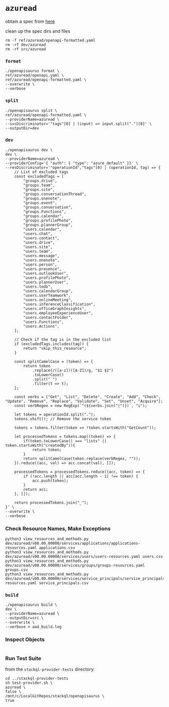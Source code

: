# `azuread`

obtain a spec from [here](https://github.com/microsoftgraph/msgraph-metadata/blob/master/openapi/v1.0/openapi.yaml)

clean up the spec dirs and files

```
rm -f ref/azuread/openapi-formatted.yaml
rm -rf dev/azuread
rm -rf src/azuread
```

### `format`

```
./openapisaurus format \
ref/azuread/openapi.yaml \
ref/azuread/openapi-formatted.yaml \
--overwrite \
--verbose
```


### `split`

```
./openapisaurus split \
ref/azuread/openapi-formatted.yaml \
--providerName=azuread \
--svcDiscriminator='"tags"[0] | (input) => input.split(".")[0]' \
--outputDir=dev
```

### `dev`

<!-- ```
./openapisaurus dev \
dev \
--providerName=azuread \
--providerConfig='{ "auth": { "type": "azure_default" }}' \
--resDiscriminator='"tags"[0] | (input) => input.split(".")[1]' \
--overwrite \
--verbose > aad_dev.log
``` -->

```
./openapisaurus dev \
dev \
--providerName=azuread \
--providerConfig='{ "auth": { "type": "azure_default" }}' \
--resDiscriminator='"operationId","tags"[0] | (operationId, tag) => {
    // List of excluded tags
    const excludedTags = [
        "groups.drive",
        "groups.team",
        "groups.site",
        "groups.conversationThread",
        "groups.onenote",
        "groups.event",
        "groups.conversation",
        "groups.Functions",
        "groups.calendar",
        "groups.profilePhoto",
        "groups.plannerGroup",
        "users.calendar",
        "users.chat",
        "users.contact",
        "users.drive",
        "users.site",
        "users.team",
        "users.message",
        "users.onenote",
        "users.person",
        "users.presence",
        "users.outlookUser",
        "users.profilePhoto",
        "users.plannerUser",
        "users.todo",
        "users.calendarGroup",
        "users.userTeamwork",
        "users.onlineMeeting",
        "users.inferenceClassification",
        "users.officeGraphInsights",
        "users.employeeExperienceUser",
        "users.contactFolder",
        "users.Functions",
        "users.Actions",
    ];

    // Check if the tag is in the excluded list
    if (excludedTags.includes(tag)) {
        return "skip_this_resource";
    }

    const splitCamelCase = (token) => {
        return token
            .replace(/([a-z])([A-Z])/g, "$1 $2")
            .toLowerCase()
            .split(" ")
            .filter(t => t);
    };

    const verbs = ["Get", "List", "Delete", "Create", "Add", "Check", "Update", "Remove", "Replace", "Validate", "Set", "Unset", "Acquire"];
    const verbRegex = new RegExp(`^(${verbs.join("|")})`, "i");

    let tokens = operationId.split(".");
    tokens.shift(); // Remove the service token

    tokens = tokens.filter(token => !token.startsWith("GetCount"));

    let processedTokens = tokens.map((token) => {
        if(token.toLowerCase() === "lists" || token.startsWith("createdBy")){
            return token;
        }
        return splitCamelCase(token.replace(verbRegex, ""));
    }).reduce((acc, val) => acc.concat(val), []);

    processedTokens = processedTokens.reduce((acc, token) => {
        if (!acc.length || acc[acc.length - 1] !== token) {
            acc.push(token);
        }
        return acc;
    }, []);

    return processedTokens.join("_");
}' \
--overwrite \
--verbose
```

### Check Resource Names, Make Exceptions

```
python3 view_resources_and_methods.py dev/azuread/v00.00.00000/services/applications/applications-resources.yaml applications.csv
python3 view_resources_and_methods.py dev/azuread/v00.00.00000/services/users/users-resources.yaml users.csv
python3 view_resources_and_methods.py dev/azuread/v00.00.00000/services/groups/groups-resources.yaml groups.csv
python3 view_resources_and_methods.py dev/azuread/v00.00.00000/services/service_principals/service_principals-resources.yaml service_principals.csv
```

### `build`

```
./openapisaurus build \
dev \
--providerName=azuread \
--outputDir=src \
--overwrite \
--verbose > aad_build.log
```

### Inspect Objects

```
```


### Run Test Suite

from the `stackql-provider-tests` directory:

```
cd ../stackql-provider-tests
sh test-provider.sh \
azuread \
false \
/mnt/c/LocalGitRepos/stackql/openapisaurus \
true
```
